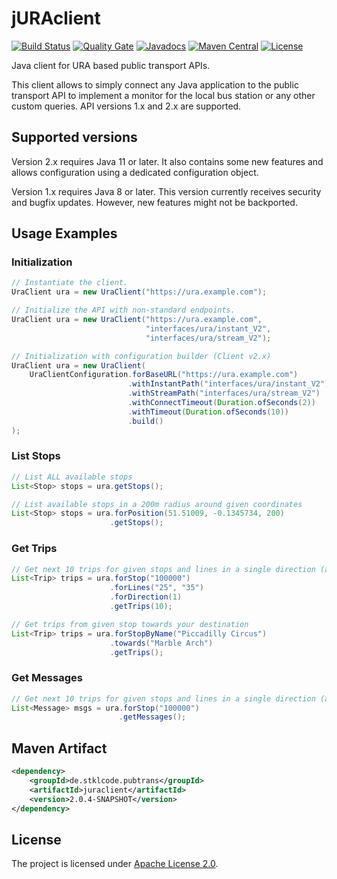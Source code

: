 # jURAclient 
[![Build Status](https://github.com/stklcode/juraclient/actions/workflows/ci.yml/badge.svg)](https://github.com/stklcode/juraclient/actions/workflows/ci.yml)
[![Quality Gate](https://sonarcloud.io/api/project_badges/measure?project=de.stklcode.pubtrans%3Ajuraclient&metric=alert_status)](https://sonarcloud.io/dashboard?id=de.stklcode.pubtrans%3Ajuraclient) 
[![Javadocs](https://www.javadoc.io/badge/de.stklcode.pubtrans/juraclient.svg)](https://www.javadoc.io/doc/de.stklcode.pubtrans/juraclient)
[![Maven Central](https://img.shields.io/maven-central/v/de.stklcode.pubtrans/juraclient.svg)](https://search.maven.org/#search%7Cga%7C1%7Cg%3A%22de.stklcode.pubtrans%22%20AND%20a%3A%22juraclient%22)
[![License](https://img.shields.io/badge/license-Apache%202.0-blue.svg)](https://github.com/stklcode/juraclient/blob/master/LICENSE.txt)

Java client for URA based public transport APIs.

This client allows to simply connect any Java application to the public transport API to implement a monitor for the 
local bus station or any other custom queries. API versions 1.x and 2.x are supported.

## Supported versions
Version 2.x requires Java 11 or later.
It also contains some new features and allows configuration using a dedicated configuration object.

Version 1.x requires Java 8 or later.
This version currently receives security and bugfix updates.
However, new features might not be backported.

## Usage Examples

### Initialization
```java
// Instantiate the client.
UraClient ura = new UraClient("https://ura.example.com");

// Initialize the API with non-standard endpoints.
UraClient ura = new UraClient("https://ura.example.com", 
                              "interfaces/ura/instant_V2", 
                              "interfaces/ura/stream_V2");

// Initialization with configuration builder (Client v2.x)
UraClient ura = new UraClient(
    UraClientConfiguration.forBaseURL("https://ura.example.com")
                          .withInstantPath("interfaces/ura/instant_V2")
                          .withStreamPath("interfaces/ura/stream_V2")
                          .withConnectTimeout(Duration.ofSeconds(2))
                          .withTimeout(Duration.ofSeconds(10))
                          .build()
);
```

### List Stops

```java
// List ALL available stops
List<Stop> stops = ura.getStops();

// List available stops in a 200m radius around given coordinates
List<Stop> stops = ura.forPosition(51.51009, -0.1345734, 200)
                      .getStops();

```

### Get Trips

```java
// Get next 10 trips for given stops and lines in a single direction (all filters optional)
List<Trip> trips = ura.forStop("100000")
                      .forLines("25", "35")
                      .forDirection(1)
                      .getTrips(10);

// Get trips from given stop towards your destination
List<Trip> trips = ura.forStopByName("Piccadilly Circus")
                      .towards("Marble Arch")
                      .getTrips();
```

### Get Messages

```java
// Get next 10 trips for given stops and lines in a single direction (all filters optional)
List<Message> msgs = ura.forStop("100000")
                        .getMessages();
```

## Maven Artifact
```xml
<dependency>
    <groupId>de.stklcode.pubtrans</groupId>
    <artifactId>juraclient</artifactId>
    <version>2.0.4-SNAPSHOT</version>
</dependency>
```

## License

The project is licensed under [Apache License 2.0](https://www.apache.org/licenses/LICENSE-2.0).
